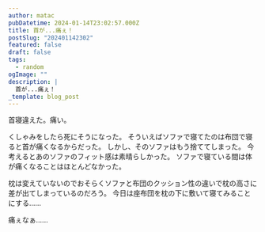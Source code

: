```yaml
---
author: matac
pubDatetime: 2024-01-14T23:02:57.000Z
title: 首が...痛ぇ！
postSlug: "202401142302"
featured: false
draft: false
tags:
  - random
ogImage: ""
description: |
  首が...痛ぇ！
_template: blog_post
---
```


首寝違えた。痛い。

くしゃみをしたら死にそうになった。
そういえばソファで寝てたのは布団で寝ると首が痛くなるからだった。
しかし、そのソファはもう捨ててしまった。
今考えるとあのソファのフィット感は素晴らしかった。
ソファで寝ている間は体が痛くなることはほとんどなかった。

枕は変えていないのでおそらくソファと布団のクッション性の違いで枕の高さに差が出てしまっているのだろう。
今日は座布団を枕の下に敷いて寝てみることにする......

痛ぇなぁ......
